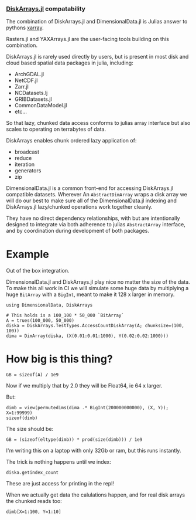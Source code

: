 ### [DiskArrays.jl](https://github.com/meggart/DiskArrays.jl) compatability


The combination of DiskArrays.jl and DimensionalData.jl is Julias answer to
pythons [xarray](https://xarray.dev/). 

Rasters.jl and YAXArrays.jl are the user-facing tools building on this
combination.

DiskArrays.jl is rarely used directly by users, but is present in most 
disk and cloud based spatial data packages in julia, including:
- ArchGDAL.jl
- NetCDF.jl
- Zarr.jl
- NCDatasets.lj
- GRIBDatasets.jl
- CommonDataModel.jl
- etc...

So that lazy, chunked data access conforms to julias array 
interface but also scales to operating on terrabytes of data. 

DiskArrays enables chunk ordered lazy application of:

- broadcast
- reduce
- iteration
- generators
- zip

DimensionalData.jl is a common front-end for accessing DiskArrays.jl 
compatible datasets. Wherever An `AbstractDimArray` wraps a disk array we 
will do our best to make sure all of the DimensionalData.jl indexing and
DiskArrays.jl lazy/chunked operations work together cleanly.

They have no direct dependency relationships, with but are intentionally 
designed to integrate via both adherence to julias `AbstractArray` 
interface, and by coordination during development of both packages.


# Example

Out of the box integration.

DimensionalData.jl and DiskArrays.jl play nice no matter the size of the data.
To make this all work in CI we will simulate some huge data by multiplying 
a huge `BitArray` with a `BigInt`, meant to make it 128 x larger in memory.

```@ansi diskarray
using DimensionalData, DiskArrays 

# This holds is a 100_100 * 50_000 `BitArray`  
A = trues(100_000, 50_000)
diska = DiskArrays.TestTypes.AccessCountDiskArray(A; chunksize=(100, 100))
dima = DimArray(diska, (X(0.01:0.01:1000), Y(0.02:0.02:1000)))
```

# How big is this thing?
```@ansi diskarray
GB = sizeof(A) / 1e9
```


Now if we multiply that by 2.0 they will be Float64, ie 64 x larger.

But:

```@ansi diskarray
dimb = view(permutedims(dima .* BigInt(200000000000), (X, Y)); X=1:99999)
sizeof(dimb)
```

The size should be:
```@ansi diskarray
GB = (sizeof(eltype(dimb)) * prod(size(dimb))) / 1e9
```

I'm writing this on a laptop with only 32Gb or ram, but this runs instantly.

The trick is nothing happens until we index:

```@ansi diskarray
diska.getindex_count
```

These are just access for printing in the repl!

When we actually get data the calulations happen, 
and for real disk arrays the chunked reads too:

```@ansi diskarray
dimb[X=1:100, Y=1:10]
```

